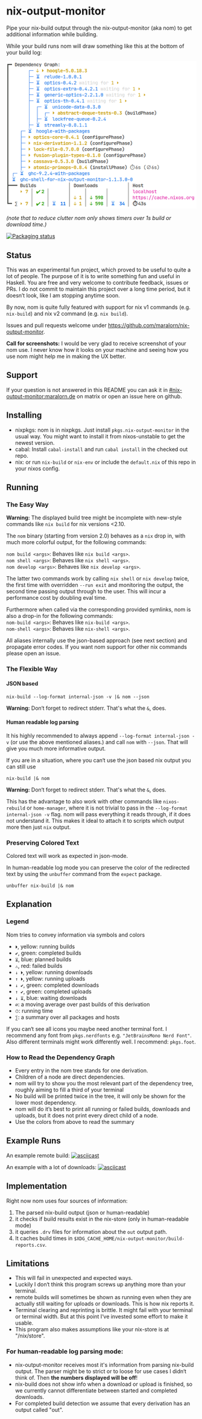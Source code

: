 # nix-output-monitor

Pipe your nix-build output through the nix-output-monitor (aka nom) to get additional information while building.

While your build runs nom will draw something like this at the bottom of your build log:

![](example-screenshot.png)

*(note that to reduce clutter nom only shows timers over 1s build or download time.)*

[![Packaging status](https://repology.org/badge/vertical-allrepos/nix-output-monitor.svg)](https://repology.org/project/nix-output-monitor/versions)


## Status

This was an experimental fun project, which proved to be useful to quite a lot of people.
The purpose of it is to write something fun and useful in Haskell.
You are free and very welcome to contribute feedback, issues or PRs. I do not commit to maintain this project over a long time period, but it doesn’t look, like I am stopping anytime soon.

By now, nom is quite fully featured with support for nix v1 commands (e.g. `nix-build`) and nix v2 command (e.g. `nix build`).

Issues and pull requests welcome under https://github.com/maralorn/nix-output-monitor.

**Call for screenshots:** I would be very glad to receive screenshot of your nom use. I never know how it looks on your machine and seeing how you use nom might help me in making the UX better.

## Support

If your question is not answered in this README you can ask it in [#nix-output-monitor:maralorn.de](https://matrix.to/#/#nix-output-monitor:maralorn.de) on matrix or open an issue here on github.

## Installing

* nixpkgs: nom is in nixpkgs. Just install `pkgs.nix-output-monitor` in the usual way. You might want to install it from nixos-unstable to get the newest version.
* cabal: Install `cabal-install` and run `cabal install` in the checked out repo.
* nix: or run `nix-build` or `nix-env` or include the `default.nix` of this repo in your nixos config.

## Running

### The Easy Way

**Warning:** The displayed build tree might be incomplete with new-style commands like `nix build` for nix versions <2.10.

The `nom` binary (starting from version 2.0) behaves as a `nix` drop in, with much more colorful output, for the following commands:

`nom build <args>`: Behaves like `nix build <args>`.  
`nom shell <args>`: Behaves like `nix shell <args>`.  
`nom develop <args>`: Behaves like `nix develop <args>`.  

The latter two commands work by calling `nix shell` or `nix develop` twice, the first time with overridden `--run exit` and monitoring the output, the second time passing output through to the user. This will incur a performance cost by doubling eval time.

Furthermore when called via the corresponding provided symlinks, nom is also a drop-in for the following commands:  
`nom-build <args>`: Behaves like `nix-build <args>`.  
`nom-shell <args>`: Behaves like `nix-shell <args>`.  

All aliases internally use the json-based approach (see next section) and propagate error codes.
If you want nom support for other nix commands please open an issue.

### The Flexible Way

#### JSON based
```shell
nix-build --log-format internal-json -v |& nom --json
```
**Warning:** Don‘t forget to redirect stderr. That's what the `&`, does.

#### Human readable log parsing

It his highly recommended to always append `--log-format internal-json -v` (or use the above mentioned aliases.) and call `nom` with `--json`. That will give you much more informative output.

If you are in a situation, where you can‘t use the json based nix output you can still use
```shell
nix-build |& nom
```

**Warning:** Don‘t forget to redirect stderr. That's what the `&`, does.

This has the advantage to also work with other commands like `nixos-rebuild` or `home-manager`, where it is not trivial to pass in the `--log-format internal-json -v` flag. nom will pass everything it reads through, if it does not understand it. This makes it ideal to attach it to scripts which output more then just `nix` output.

### Preserving Colored Text

Colored text will work as expected in json-mode.

In human-readable log mode you can preserve the color of the redirected text by using the `unbuffer` command from the `expect` package.

```shell
unbuffer nix-build |& nom
```

## Explanation

### Legend

Nom tries to convey information via symbols and colors

* `⏵`, yellow: running builds
* `✔`, green: completed builds
* `⏳︎︎︎`, blue: planned builds
* `⚠`, red: failed builds
* `↓ ⏵`, yellow: running downloads
* `↑ ⏵`, yellow: running uploads
* `↓ ✔`, green: completed downloads
* `↑ ✔`, green: completed uploads
* `↓ ⏳︎︎︎`, blue: waiting downloads
* `∅`: a moving average over past builds of this derivation
* `⏱︎`: running time
* `∑`: a summary over all packages and hosts

If you can‘t see all icons you maybe need another terminal font.
I recommend any font from `pkgs.nerdfonts` e.g. `"JetBrainsMono Nerd Font"`.
Also different terminals might work differently well. I recommend: `pkgs.foot`.

### How to Read the Dependency Graph

* Every entry in the nom tree stands for one derivation.
* Children of a node are direct dependencies.
* nom will try to show you the most relevant part of the dependency tree, roughly aiming to fill a third of your terminal
* No build will be printed twice in the tree, it will only be shown for the lower most dependency.
* nom will do it’s best to print all running or failed builds, downloads and uploads, but it does not print every direct child of a node.
* Use the colors from above to read the summary

## Example Runs

An example remote build:
[![asciicast](https://asciinema.org/a/KwCh38ujQ9wusHw8kyW4KCMZo.svg)](https://asciinema.org/a/KwCh38ujQ9wusHw8kyW4KCMZo)

An example with a lot of downloads:
[![asciicast](https://asciinema.org/a/7hJXH2iFLEkKxG1lL25lspqNn.svg)](https://asciinema.org/a/7hJXH2iFLEkKxG1lL25lspqNn)

## Implementation

Right now nom uses four sources of information:

1. The parsed nix-build output (json or human-readable)
2. it checks if build results exist in the nix-store (only in human-readable mode)
3. it queries `.drv` files for information about the `out` output path.
4. It caches build times in `$XDG_CACHE_HOME/nix-output-monitor/build-reports.csv`.

## Limitations

* This will fail in unexpected and expected ways.
* Luckily I don‘t think this program screws up anything more than your terminal.
* remote builds will sometimes be shown as running even when they are actually still waiting for uploads or downloads. This is how nix reports it.
* Terminal clearing and reprinting is brittle. It might fail with your terminal or terminal width. But at this point I‘ve invested some effort to make it usable.
* This program also makes assumptions like your nix-store is at "/nix/store".

### For human-readable log parsing mode:
* nix-output-monitor receives most it's information from parsing nix-build output. The parser might be to strict or to loose for use cases I didn‘t think of. Then **the numbers displayed will be off**!
* nix-build does not show info when a download or upload is finished, so we currently cannot differentiate between started and completed downloads.
* For completed build detection we assume that every derivation has an output called "out".
